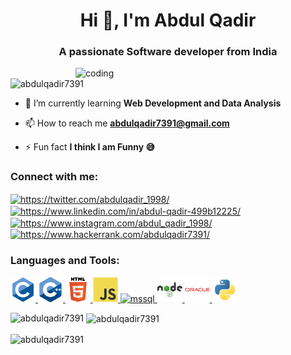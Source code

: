
<h1 align="center">Hi 👋, I'm Abdul Qadir</h1>
<h3 align="center">A passionate Software developer from India</h3>

<img align="right" alt="coding" width="400" src="https://miro.medium.com/v2/resize:fit:828/format:webp/1*KnV1cBSw-kWyh7Y6XEEzrA.jpeg">

<p align="left"> <img src="https://komarev.com/ghpvc/?username=abdulqadir7391&label=Profile%20views&color=0e75b6&style=flat" alt="abdulqadir7391" /> </p>

- 🌱 I’m currently learning **Web Development and Data Analysis**

- 📫 How to reach me **abdulqadir7391@gmail.com**

- ⚡ Fun fact **I think I am Funny 😅**

<h3 align="left">Connect with me:</h3>
<p align="left">
<a href="https://twitter.com/abdulqadir_1998/" target="blank"><img align="center" src="https://raw.githubusercontent.com/rahuldkjain/github-profile-readme-generator/master/src/images/icons/Social/twitter.svg" alt="https://twitter.com/abdulqadir_1998/" height="30" width="40" /></a>
<a href="https://www.linkedin.com/in/abdul-qadir-499b12225/" target="blank"><img align="center" src="https://raw.githubusercontent.com/rahuldkjain/github-profile-readme-generator/master/src/images/icons/Social/linked-in-alt.svg" alt="https://www.linkedin.com/in/abdul-qadir-499b12225/" height="30" width="40" /></a>
<a href="https://www.instagram.com/abdul_qadir_1998/" target="blank"><img align="center" src="https://raw.githubusercontent.com/rahuldkjain/github-profile-readme-generator/master/src/images/icons/Social/instagram.svg" alt="https://www.instagram.com/abdul_qadir_1998/" height="30" width="40" /></a>
<a href="https://www.hackerrank.com/abdulqadir7391/" target="blank"><img align="center" src="https://raw.githubusercontent.com/rahuldkjain/github-profile-readme-generator/master/src/images/icons/Social/hackerrank.svg" alt="https://www.hackerrank.com/abdulqadir7391/" height="30" width="40" /></a>
</p>

<h3 align="left">Languages and Tools:</h3>
<p align="left"> <a href="https://www.cprogramming.com/" target="_blank" rel="noreferrer"> <img src="https://raw.githubusercontent.com/devicons/devicon/master/icons/c/c-original.svg" alt="c" width="40" height="40"/> </a> <a href="https://www.w3schools.com/cpp/" target="_blank" rel="noreferrer"> <img src="https://raw.githubusercontent.com/devicons/devicon/master/icons/cplusplus/cplusplus-original.svg" alt="cplusplus" width="40" height="40"/> </a> <a href="https://www.w3.org/html/" target="_blank" rel="noreferrer"> <img src="https://raw.githubusercontent.com/devicons/devicon/master/icons/html5/html5-original-wordmark.svg" alt="html5" width="40" height="40"/> </a> <a href="https://developer.mozilla.org/en-US/docs/Web/JavaScript" target="_blank" rel="noreferrer"> <img src="https://raw.githubusercontent.com/devicons/devicon/master/icons/javascript/javascript-original.svg" alt="javascript" width="40" height="40"/> </a> <a href="https://www.microsoft.com/en-us/sql-server" target="_blank" rel="noreferrer"> <img src="https://www.svgrepo.com/show/303229/microsoft-sql-server-logo.svg" alt="mssql" width="40" height="40"/> </a> <a href="https://nodejs.org" target="_blank" rel="noreferrer"> <img src="https://raw.githubusercontent.com/devicons/devicon/master/icons/nodejs/nodejs-original-wordmark.svg" alt="nodejs" width="40" height="40"/> </a> <a href="https://www.oracle.com/" target="_blank" rel="noreferrer"> <img src="https://raw.githubusercontent.com/devicons/devicon/master/icons/oracle/oracle-original.svg" alt="oracle" width="40" height="40"/> </a> <a href="https://www.python.org" target="_blank" rel="noreferrer"> <img src="https://raw.githubusercontent.com/devicons/devicon/master/icons/python/python-original.svg" alt="python" width="40" height="40"/> </a> </p>

<p><img align="left" src="https://github-readme-stats.vercel.app/api/top-langs?username=abdulqadir7391&show_icons=true&locale=en&layout=compact" alt="abdulqadir7391" /></p>

<p>&nbsp;<img align="center" src="https://github-readme-stats.vercel.app/api?username=abdulqadir7391&show_icons=true&locale=en" alt="abdulqadir7391" /></p>

<p><img align="center" src="https://github-readme-streak-stats.herokuapp.com/?user=abdulqadir7391&" alt="abdulqadir7391" /></p>
